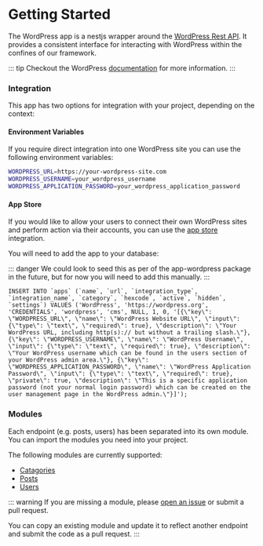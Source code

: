 # Getting Started

The WordPress app is a nestjs wrapper around the [WordPress Rest API](https://developer.wordpress.org/rest-api/). It provides a consistent interface for interacting with WordPress within the confines of our framework.

::: tip
Checkout the WordPress [documentation](https://developer.wordpress.org/rest-api/reference/) for more information.
:::

### Integration

This app has two options for integration with your project, depending on the context:

#### Environment Variables

If you require direct integration into one WordPress site you can use the following environment variables:

```bash
WORDPRESS_URL=https://your-wordpress-site.com
WORDPRESS_USERNAME=your_wordpress_username
WORDPRESS_APPLICATION_PASSWORD=your_wordpress_application_password
```
#### App Store

If you would like to allow your users to connect their own WordPress sites and perform action via their accounts, you can use the [app store](/backend/app-store) integration.

You will need to add the app to your database:

::: danger
We could look to seed this as per of the app-wordpress package in the future, but for now you will need to add this manually.
:::

```mysql
INSERT INTO `apps` (`name`, `url`, `integration_type`, `integration_name`, `category`, `hexcode`, `active`, `hidden`, `settings`) VALUES ('WordPress', 'https://wordpress.org', 'CREDENTIALS', 'wordpress', 'cms', NULL, 1, 0, '[{\"key\": \"WORDPRESS_URL\", \"name\": \"WordPress Website URL\", \"input\": {\"type\": \"text\", \"required\": true}, \"description\": \"Your WordPress URL, including http(s):// but without a trailing slash.\"}, {\"key\": \"WORDPRESS_USERNAME\", \"name\": \"WordPress Username\", \"input\": {\"type\": \"text\", \"required\": true}, \"description\": \"Your WordPress username which can be found in the users section of your WordPress admin area.\"}, {\"key\": \"WORDPRESS_APPLICATION_PASSWORD\", \"name\": \"WordPress Application Password\", \"input\": {\"type\": \"text\", \"required\": true}, \"private\": true, \"description\": \"This is a specific application password (not your normal login password) which can be created on the user management page in the WordPress admin.\"}]');
```

### Modules

Each endpoint (e.g. posts, users) has been separated into its own module. You can import the modules you need into your project.

The following modules are currently supported:

* [Catagories](/apps/wordpress/modules/categories)
* [Posts](/apps/wordpress/modules/posts)
* [Users](/apps/wordpress/modules/users)

::: warning
If you are missing a module, please [open an issue](https://github.com/juicyllama-npm/app-wordpress/issues) or submit a pull request.

You can copy an existing module and update it to reflect another endpoint and submit the code as a pull request.
:::
